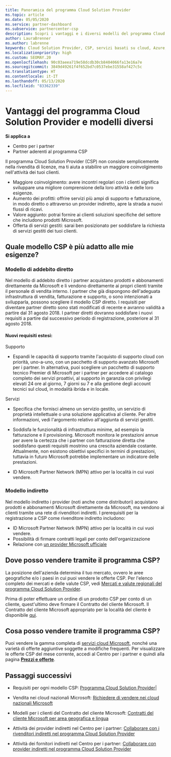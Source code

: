 ```yaml
---
title: Panoramica del programma Cloud Solution Provider
ms.topic: article
ms.date: 05/05/2020
ms.service: partner-dashboard
ms.subservice: partnercenter-csp
description: Scopri i vantaggi e i diversi modelli del programma Cloud Solution Provider per favorire la crescita aziendale con nuovi clienti e nuove competenze.
author: LauraBrenner
ms.author: labrenne
keywords: Cloud Solution Provider, CSP, servizi basati su cloud, Azure, Office 365, Dynamics, partner CSP, vendere in CSP, partner diretto, partner CSP diretto, rivenditore CSP indiretto, CSP diretto, CSP indiretto, modello diretto, modello indiretto, rivenditore indiretto, provider indiretto, provider, server di distribuzione, programma Cloud Solution Provider
ms.localizationpriority: high
ms.custom: SEOMAY.20
ms.openlocfilehash: 90c03aeea719e58dcdb30cb8404066fa13e16a7e
ms.sourcegitcommit: 3849d49261f4f652bd7c0537ebe31558af427c5c
ms.translationtype: HT
ms.contentlocale: it-IT
ms.lasthandoff: 05/13/2020
ms.locfileid: "83362339"
---
```

# <a name="cloud-solution-provider-program-benefits-and-different-models"></a>Vantaggi del programma Cloud Solution Provider e modelli diversi

**Si applica a**

- Centro per i partner
- Partner aderenti al programma CSP

Il programma Cloud Solution Provider (CSP) non consiste semplicemente nella rivendita di licenze, ma ti aiuta a stabilire un maggiore coinvolgimento nell'attività dei tuoi clienti.

- Maggiore coinvolgimento: avere incontri regolari con i clienti significa sviluppare una migliore comprensione della loro attività e delle loro esigenze.
- Aumento dei profitti: offrire servizi più ampi di supporto e fatturazione, in modo diretto o attraverso un provider indiretto, apre la strada a nuovi flussi di ricavi.  
- Valore aggiunto: potrai fornire ai clienti soluzioni specifiche del settore che includono prodotti Microsoft.
- Offerta di servizi gestiti: sarai ben posizionato per soddisfare la richiesta di servizi gestiti dei tuoi clienti. 

## <a name="which-csp-model-is-best-for-me"></a>Quale modello CSP è più adatto alle mie esigenze?

### <a name="direct-bill-model"></a>Modello di addebito diretto

 Nel modello di addebito diretto i partner acquistano prodotti e abbonamenti direttamente da Microsoft e li vendono direttamente ai propri clienti tramite il personale di vendita interno. I partner che già dispongono dell'adeguata infrastruttura di vendita, fatturazione e supporto, o sono intenzionati a svilupparla, possono scegliere il modello CSP diretto. I requisiti per diventare partner diretto sono stati modificati di recente e avranno validità a partire dal 31 agosto 2018. I partner diretti dovranno soddisfare i nuovi requisiti a partire dal successivo periodo di registrazione, posteriore al 31 agosto 2018.

#### <a name="new-expanded-requirements"></a>Nuovi requisiti estesi:

Supporto

- Espandi le capacità di supporto tramite l'acquisto di supporto cloud con priorità, uno-a-uno, con un pacchetto di supporto avanzato Microsoft per i partner. In alternativa, puoi scegliere un pacchetto di supporto tecnico Premier di Microsoft per i partner per accedere al catalogo completo dei servizi proattivi, al supporto in garanzia con privilegi elevati 24 ore al giorno, 7 giorni su 7 e alla gestione degli account tecnici sul cloud, in modalità ibrida e in locale.

Servizi

- Specifica che fornisci almeno un servizio gestito, un servizio di proprietà intellettuale o una soluzione applicativa al cliente. Per altre informazioni, vedi l'argomento relativo all'aggiunta di servizi gestiti.

- Soddisfa le funzionalità di infrastruttura minime, ad esempio la fatturazione e il provisioning.
Microsoft monitora le prestazioni annue per avere la certezza che i partner con fatturazione diretta che soddisfano questi requisiti mostrino una crescita aziendale costante. Attualmente, non esistono obiettivi specifici in termini di prestazioni, tuttavia in futuro Microsoft potrebbe implementare un indicatore delle prestazioni.

- ID Microsoft Partner Network (MPN) attivo per la località in cui vuoi vendere.

### <a name="indirect-model"></a>Modello indiretto

Nel modello indiretto i provider (noti anche come distributori) acquistano prodotti e abbonamenti Microsoft direttamente da Microsoft, ma vendono ai clienti tramite una rete di rivenditori indiretti. I prerequisiti per la registrazione a CSP come rivenditore indiretto includono:

- ID Microsoft Partner Network (MPN) attivo per la località in cui vuoi vendere.
- Possibilità di firmare contratti legali per conto dell'organizzazione
- Relazione con [un provider Microsoft ufficiale](https://partnercenter.microsoft.com/partner/find-a-provider)

## <a name="where-can-i-sell-through-the-csp-program"></a>Dove posso vendere tramite il programma CSP?

La posizione dell'azienda determina il tuo mercato, ovvero le aree geografiche e/o i paesi in cui puoi vendere le offerte CSP. Per l'elenco completo dei mercati e delle valute CSP, vedi [Mercati e valute regionali del programma Cloud Solution Provider](regional-authorization-overview.md).

Prima di poter effettuare un ordine di un prodotto CSP per conto di un cliente, quest'ultimo deve firmare il Contratto del cliente Microsoft. Il Contratto del cliente Microsoft appropriato per la località del cliente è disponibile [qui](agreements.md).  

## <a name="what-can-i-sell-through-the-csp-program"></a>Cosa posso vendere tramite il programma CSP?

Puoi vendere la gamma completa di [servizi cloud Microsoft](https://partner.microsoft.com/cloud-solution-provider/products-and-services), nonché una varietà di offerte aggiuntive soggette a modifiche frequenti. Per visualizzare le offerte CSP del mese corrente, accedi al Centro per i partner e quindi alla pagina [**Prezzi e offerte**](https://partnercenter.microsoft.com/pcv/sales).

## <a name="next-steps"></a>Passaggi successivi

- Requisiti per ogni modello CSP: [Programma Cloud Solution Provider](https://partnercenter.microsoft.com/partner/cloud-solution-provider)|

- Vendita nei cloud nazionali Microsoft: [Richiedere di vendere nei cloud nazionali Microsoft](csp-national-clouds-overview.md)

- Modelli per i clienti del Contratto del cliente Microsoft: [Contratti del cliente Microsoft per area geografica e lingua](agreements.md)

- Attività dei provider indiretti nel Centro per i partner: [Collaborare con i rivenditori indiretti nel programma Cloud Solution Provider](indirect-provider-tasks-in-partner-center.md)

- Attività dei fornitori indiretti nel Centro per i partner: [Collaborare con provider indiretti nel programma Cloud Solution Provider](indirect-reseller-tasks-in-partner-center.md)
